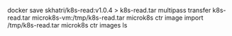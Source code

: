 docker save skhatri/k8s-read:v1.0.4 > k8s-read.tar
multipass transfer k8s-read.tar microk8s-vm:/tmp/k8s-read.tar
microk8s ctr image import /tmp/k8s-read.tar
microk8s ctr images ls

